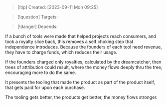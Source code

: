 
>[!tip] Created: [2023-09-11 Mon 09:25]

>[!question] Targets: 

>[!danger] Depends: 

If a bunch of tools were made that helped projects reach consumers, and took a royalty slice back, this removes a self choking step that independence introduces.  Because the founders of each tool need revenue, they have to charge funds, which reduces their usage.

If the founders charged only royalties, calculated by the dreamcatcher, then trees of attribution could result, where the money flows deeply thru the tree, encouraging more to do the same.

It presents the tooling that made the product as part of the product itself, that gets paid for upon each purchase.

The tooling gets better, the products get better, the money flows stronger.